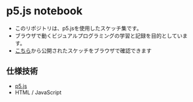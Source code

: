 # p5.js notebook

- このリポジトリは、p5.jsを使用したスケッチ集です。
- ブラウザで動くビジュアルプログラミングの学習と記録を目的としています。
- [こちら](https://satodenshi.github.io/p5js-notebook/index.html)から公開されたスケッチをブラウザで確認できます

## 仕様技術

- [p5.js](https://p5js.org/)
- HTML / JavaScript
